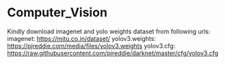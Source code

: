 # Computer_Vision

Kindly download imagenet and yolo weights dataset from following urls: 
imagenet: https://mitu.co.in/dataset/
yolov3.weights: https://pjreddie.com/media/files/yolov3.weights
yolov3.cfg: https://raw.githubusercontent.com/pjreddie/darknet/master/cfg/yolov3.cfg
